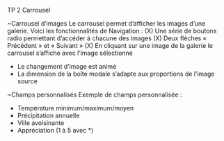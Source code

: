 TP 2 Carrousel

~Carrousel d’images
Le carrousel permet d’afficher les images d’une galerie. Voici  les fonctionnalités de Navigation :
(X)	Une série de boutons radio permettant d’accéder à chacune des images
(X)	Deux flèches « Précédent » et « Suivant »
(X)	En cliquant sur une image de la galerie le carrousel s’affiche avec l’image sélectionné
-	Le changement d’image est animé
-	La dimension de la boîte modale s’adapte aux proportions de l’image source

~Champs personnalisés
Exemple de champs personnalisée :
-	Température minimum/maximum/moyen
-	Précipitation annuelle
-	Ville avoisinante
-	Appréciation (1 à 5 avec *)
